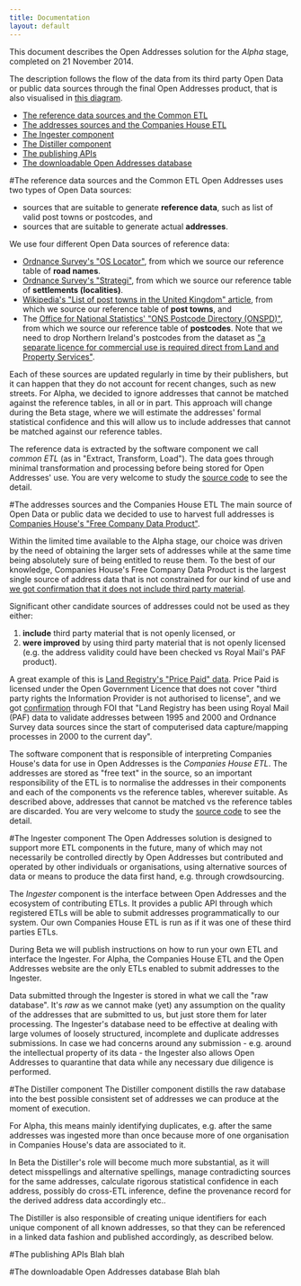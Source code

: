 ```yaml
---
title: Documentation
layout: default
---
```


This document describes the Open Addresses solution for the *Alpha* stage, completed on 21 November 2014. 

The description follows the flow of the data from its third party Open Data or public data sources through the final Open Addresses product, that is also visualised in [this diagram](/assets/images/docs/data_workflow.png). 

- <a href='#commonetl'>The reference data sources and the Common ETL</a>
- <a href='#companieshouseetl'>The addresses sources and the Companies House ETL</a>
- <a href='#ingester'>The Ingester component</a>
- <a href='#distiller'>The Distiller component</a>
- <a href='#publishingapis'>The publishing APIs</a>
- <a href='#downloadable'>The downloadable Open Addresses database</a>

#<a name='commonetl'>The reference data sources and the Common ETL</a>
Open Addresses uses two types of Open Data sources:

- sources that are suitable to generate **reference data**, such as list of valid post towns or postcodes, and
- sources that are suitable to generate actual **addresses**. 

We use four different Open Data sources of reference data:

- [Ordnance Survey's "OS Locator"](http://www.ordnancesurvey.co.uk/business-and-government/products/os-locator.html), from which we source our reference table of **road names**.
- [Ordnance Survey's "Strategi"](http://www.ordnancesurvey.co.uk/business-and-government/products/strategi.html), from which we source our reference table of **settlements (localities)**.
- [Wikipedia's "List of post towns in the United Kingdom" article](http://en.wikipedia.org/wiki/List_of_post_towns_in_the_United_Kingdom), from which we source our reference table of **post towns**, and
- The [Office for National Statistics' "ONS Postcode Directory (ONSPD)"](http://www.ons.gov.uk/ons/guide-method/geography/products/postcode-directories/-nspp-/index.html), from which we source our reference table of **postcodes**. Note that we need to drop Northern Ireland's postcodes from the dataset as ["a separate licence for commercial use is required direct from Land and Property Services"](http://www.ons.gov.uk/ons/guide-method/geography/beginner-s-guide/licences/index.html). 

Each of these sources are updated regularly in time by their publishers, but it can happen that they do not account for recent changes, such as new streets. For Alpha, we decided to ignore addresses that cannot be matched against the reference tables, in all or in part. This approach will change during the Beta stage, where we will estimate the addresses' formal statistical confidence and this will allow us to include addresses that cannot be matched against our reference tables.

The reference data is extracted by the software component we call *common ETL* (as in "Extract, Transform, Load"). The data goes through minimal transformation and processing before being stored for Open Addresses' use. You are very welcome to study the [source code](https://github.com/OpenAddressesUK/common-ETL) to see the detail. 

#<a name='companieshouseetl'>The addresses sources and the Companies House ETL</a>
The main source of Open Data or public data we decided to use to harvest full addresses is [Companies House's "Free Company Data Product"](http://download.companieshouse.gov.uk/en_output.html). 

Within the limited time available to the Alpha stage, our choice was driven by the need of obtaining the larger sets of addresses while at the same time being absolutely sure of being entitled to reuse them. To the best of our knowledge, Companies House's Free Company Data Product is the largest single source of address data that is not constrained for our kind of use and [we got confirmation that it does not include third party material](https://www.whatdotheyknow.com/request/free_company_data_third_party_in).

Significant other candidate sources of addresses could not be used as they either:

1. **include** third party material that is not openly licensed, or 
2. **were improved** by using third party material that is not openly licensed (e.g. the address validity could have been checked vs Royal Mail's PAF product). 

A great example of this is [Land Registry's "Price Paid" data](https://www.gov.uk/government/statistical-data-sets/price-paid-data-downloads). Price Paid is licensed under the Open Government Licence that does not cover "third party rights the Information Provider is not authorised to license", and we got [confirmation](https://www.whatdotheyknow.com/request/price_paid_dataset_followup/new) through FOI that "Land Registry has been using Royal Mail (PAF) data to validate addresses between 1995 and 2000 and Ordnance Survey data sources since the start of computerised data capture/mapping processes in 2000 to the current day".

The software component that is responsible of interpreting Companies House's data for use in Open Addresses is the *Companies House ETL*. The addresses are stored as "free text" in the source, so an important responsibility of the ETL is to normalise the addresses in their components and each of the components vs the reference tables, wherever suitable. As described above, addresses that cannot be matched vs the reference tables are discarded. You are very welcome to study the [source code](https://github.com/OpenAddressesUK/common-ETL) to see the detail. 

#<a name='ingester'>The Ingester component</a>
The Open Addresses solution is designed to support more ETL components in the future, many of which may not necessarily be controlled directly by Open Addresses but contributed and operated by other individuals or organisations, using alternative sources of data or means to produce the data first hand, e.g. through crowdsourcing.

The *Ingester* component is the interface between Open Addresses and the ecosystem of contributing ETLs. It provides a public API through which registered ETLs will be able to submit addresses programmatically to our system. Our own Companies House ETL is run as if it was one of these third parties ETLs. 

During Beta we will publish instructions on how to run your own ETL and interface the Ingester. For Alpha, the Companies House ETL and the Open Addresses website are the only ETLs enabled to submit addresses to the Ingester.

Data submitted through the Ingester is stored in what we call the "raw database". It's *raw* as we cannot make (yet) any assumption on the quality of the addresses that are submitted to us, but just store them for later processing. The Ingester's database need to be effective at dealing with large volumes of loosely structured, incomplete and duplicate addresses submissions. In case we had concerns around any submission - e.g. around the intellectual property of its data - the Ingester also allows Open Addresses to quarantine that data while any necessary due diligence is performed.

#<a name='distiller'>The Distiller component</a>
The Distiller component distills the raw database into the best possible consistent set of addresses we can produce at the moment of execution. 

For Alpha, this means mainly identifying duplicates, e.g. after the same addresses was ingested more than once because more of one organisation in Companies House's data are associated to it. 

In Beta the Distiller's role will become much more substantial, as it will detect misspellings and alternative spellings, manage contradicting sources for the same addresses, calculate rigorous statistical confidence in each address, possibly do cross-ETL inference, define the provenance record for the derived address data accordingly etc..

The Distiller is also responsible of creating unique identifiers for each unique component of all known addresses, so that they can be referenced in a linked data fashion and published accordingly, as described below.

#<a name='publishingapis'>The publishing APIs</a>
Blah blah

#<a name='downloadable'>The downloadable Open Addresses database</a>
Blah blah
